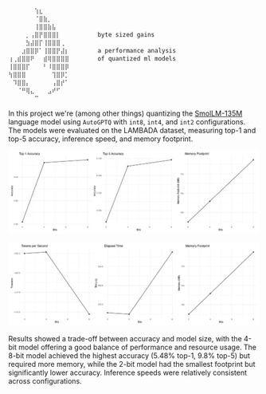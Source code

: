 ```
⠀⠀⠀⠀⠀⠀⢱⣆⠀⠀⠀⠀⠀⠀
⠀⠀⠀⠀⠀⠀⠈⣿⣷⡀⠀⠀⠀⠀
⠀⠀⠀⠀⠀⠀⢸⣿⣿⣷⣧⠀⠀⠀
⠀⠀⠀⠀⡀⢠⣿⡟⣿⣿⣿⡇⠀⠀        byte sized gains
⠀⠀⠀⠀⣳⣼⣿⡏⢸⣿⣿⣿⢀⠀  
⠀⠀⠀⣰⣿⣿⡿⠁⢸⣿⣿⡟⣼⡆        a performance analysis
⢰⢀⣾⣿⣿⠟⠀⠀⣾⢿⣿⣿⣿⣿        of quantized ml models
⢸⣿⣿⣿⡏⠀⠀⠀⠃⠸⣿⣿⣿⡿  
⢳⣿⣿⣿⠀⠀⠀⠀⠀⠀⢹⣿⡿⡁  
⠀⠹⣿⣿⡄⠀⠀⠀⠀⠀⢠⣿⡞⠁
⠀⠀⠈⠛⢿⣄⠀⠀⠀⣠⠞⠋⠀⠀
⠀⠀⠀⠀⠀⠀⠉⠀⠀⠀⠀⠀⠀⠀
```

In this project we're (among other things) quantizing the [SmolLM-135M](https://huggingface.co/collections/HuggingFaceTB/smollm-6695016cad7167254ce15966) language model using `AutoGPTQ` with `int8`, `int4`, and `int2` configurations. The models were evaluated on the LAMBADA dataset, measuring top-1 and top-5 accuracy, inference speed, and memory footprint.

![](docs/assets/lang-plot0.png)

![](docs/assets/lang-plot1.png)

Results showed a trade-off between accuracy and model size, with the 4-bit model offering a good balance of performance and resource usage. The 8-bit model achieved the highest accuracy (5.48% top-1, 9.8% top-5) but required more memory, while the 2-bit model had the smallest footprint but significantly lower accuracy. Inference speeds were relatively consistent across configurations.
